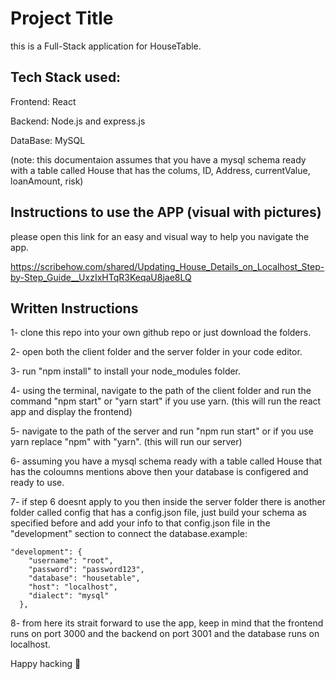 
# Project Title

this is a Full-Stack application for HouseTable.



## Tech Stack used:
Frontend: React

Backend: Node.js and express.js

DataBase: MySQL 

(note: this documentaion assumes that you have a mysql schema ready with a table called House that has the colums, ID, Address, currentValue, loanAmount, risk)
## Instructions to use the APP (visual with pictures)
please open this link for an easy and visual way to help you navigate the app.

https://scribehow.com/shared/Updating_House_Details_on_Localhost_Step-by-Step_Guide__UxzIxHTqR3KeqaU8jae8LQ
## Written Instructions
1- clone this repo into your own github repo or just download the folders.

2- open both the client folder and the server folder in your code editor.


3- run "npm install" to install your node_modules folder.

4- using the terminal, navigate to the path of the client folder and run the command "npm start" or "yarn start" if you use yarn.
(this will run the react app and display the frontend)

5- navigate to the path of the server and run "npm run start" or if you use yarn replace "npm" with "yarn".
(this will run our server)

6- assuming you have a mysql schema ready with a table called House that has the coloumns mentions above then your database is configered and ready to use.

7- if step 6 doesnt apply to you then inside the server folder there is another folder called config that has a config.json file, just build your schema as specified before and add your info to that config.json file in the "development" section to connect the database.example: 
```
"development": {
    "username": "root",
    "password": "password123",
    "database": "housetable",
    "host": "localhost",
    "dialect": "mysql"
  },
```

8- from here its strait forward to use the app, keep in mind that the frontend runs on port 3000 and the backend on port 3001 and the database runs on localhost.

Happy hacking 🥳
